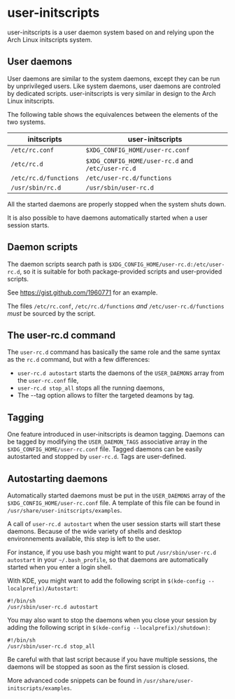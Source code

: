 user-initscripts
================

user-initscripts is a user daemon system based on and relying upon the Arch Linux initscripts
system.

User daemons
------------

User daemons are similar to the system daemons, except they can be run by unprivileged users.
Like system daemons, user daemons are controled by dedicated scripts.
user-initscripts is very similar in design to the Arch Linux initscripts.

The following table shows the equivalences between the elements of the two systems.

| **initscripts**                   | **user-initscripts**                              |
|-----------------------------------|---------------------------------------------------|
| `/etc/rc.conf`                    | `$XDG_CONFIG_HOME/user-rc.conf`                   |
| `/etc/rc.d`                       | `$XDG_CONFIG_HOME/user-rc.d` and `/etc/user-rc.d` |
| `/etc/rc.d/functions`             | `/etc/user-rc.d/functions`                        |
| `/usr/sbin/rc.d`                  | `/usr/sbin/user-rc.d`                             |


All the started daemons are properly stopped when the system shuts down.


It is also possible to have daemons automatically started when a user session starts.

Daemon scripts
--------------

The daemon scripts search path is `$XDG_CONFIG_HOME/user-rc.d:/etc/user-rc.d`, so it is suitable for
both package-provided scripts and user-provided scripts.


See https://gist.github.com/1960771 for an example.


The files `/etc/rc.conf`, `/etc/rc.d/functions` *and* `/etc/user-rc.d/functions` *must* be sourced
by the script.

The user-rc.d command
---------------------

The `user-rc.d` command has basically the same role and the same syntax as the `rc.d` command,
but with a few differences:

 * `user-rc.d autostart` starts the daemons of the `USER_DAEMONS` array from the `user-rc.conf`
   file,
 * `user-rc.d stop_all` stops all the running daemons,
 * The --tag <tag> option allows to filter the targeted deamons by tag.

Tagging
-------

One feature introduced in user-initscripts is deamon tagging.
Daemons can be tagged by modifying the `USER_DAEMON_TAGS` associative array in the
`$XDG_CONFIG_HOME/user-rc.conf` file.
Tagged daemons can be easily autostarted and stopped by `user-rc.d`.
Tags are user-defined.

Autostarting daemons
--------------------
Automatically started daemons must be put in the `USER_DAEMONS` array of the
`$XDG_CONFIG_HOME/user-rc.conf` file. A template of this file can be found in
`/usr/share/user-initscripts/examples`.

A call of `user-rc.d autostart` when the user session starts will start these daemons.
Because of the wide variety of shells and desktop environnements available, this step is left to the
user.

For instance, if you use bash you might want to put `/usr/sbin/user-rc.d autostart` in your
`~/.bash_profile`, so that daemons are automatically started when you enter a login shell.

With KDE, you might want to add the following script in `$(kde-config --localprefix)/Autostart`:

```shell
#!/bin/sh
/usr/sbin/user-rc.d autostart
```

You may also want to stop the daemons when you close your session by adding the following script in
`$(kde-config --localprefix)/shutdown)`:

```shell
#!/bin/sh
/usr/sbin/user-rc.d stop_all
```

Be careful with that last script because if you have multiple sessions, the daemons will be stopped
as soon as the first session is closed.

More advanced code snippets can be found in `/usr/share/user-initscripts/examples`.

